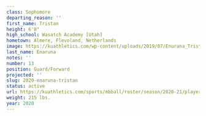```yaml
---
class: Sophomore
departing_reason: ''
first_name: Tristan
height: 6'8"
high_school: Wasatch Academy [Utah]
hometown: Almere, Flevoland, Netherlands
image: https://kuathletics.com/wp-content/uploads/2019/07/Enurana_Tristen_06132019.jpg
last_name: Enaruna
notes: ''
number: 13
position: Guard/Forward
projected: ''
slug: 2020-enaruna-tristan
status: active
url: https://kuathletics.com/sports/mbball/roster/season/2020-21/player/tristan-enaruna/
weight: 215 lbs.
year: 2020
---
```

